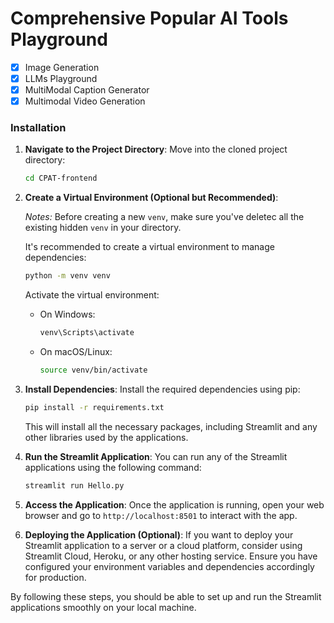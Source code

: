 # Comprehensive Popular AI Tools Playground
- [x] Image Generation
- [x] LLMs Playground
- [x] MultiModal Caption Generator
- [x] Multimodal Video Generation

### Installation
   
1. **Navigate to the Project Directory**:
   Move into the cloned project directory:
   ```bash
   cd CPAT-frontend
   ```

2. **Create a Virtual Environment (Optional but Recommended)**:
   
   _Notes:_ Before creating a new `venv`, make sure you've deletec all the existing hidden `venv` in your directory.

   It's recommended to create a virtual environment to manage dependencies:
   ```bash
   python -m venv venv
   ```
   Activate the virtual environment:
   - On Windows:
     ```bash
     venv\Scripts\activate
     ```
   - On macOS/Linux:
     ```bash
     source venv/bin/activate
     ```

3. **Install Dependencies**:
   Install the required dependencies using pip:
   ```bash
   pip install -r requirements.txt
   ```
   This will install all the necessary packages, including Streamlit and any other libraries used by the applications.

4. **Run the Streamlit Application**:
   You can run any of the Streamlit applications using the following command:
   ```bash
   streamlit run Hello.py
   ```

5. **Access the Application**:
   Once the application is running, open your web browser and go to `http://localhost:8501` to interact with the app.

6. **Deploying the Application (Optional)**:
   If you want to deploy your Streamlit application to a server or a cloud platform, consider using Streamlit Cloud, Heroku, or any other hosting service. Ensure you have configured your environment variables and dependencies accordingly for production.

By following these steps, you should be able to set up and run the Streamlit applications smoothly on your local machine.